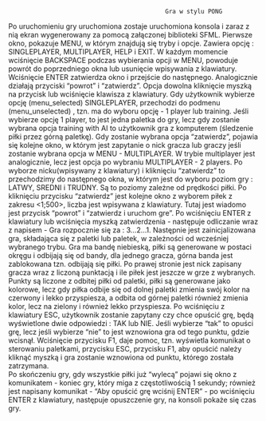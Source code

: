 				                                Gra w stylu PONG

Po uruchomieniu gry uruchomiona zostaje uruchomiona konsola i zaraz z nią ekran wygenerowany za pomocą załączonej biblioteki SFML. Pierwsze okno, pokazuje MENU, w którym znajdują się tryby i opcje. Zawiera opcję : SINGLEPLAYER, MULTIPLAYER, HELP i EXIT.  W każdym momencie wciśnięcie BACKSPACE podczas wybierania opcji w MENU, powoduje powrót do poprzedniego okna lub usunięcie wpisywania z klawiatury. Wciśnięcie ENTER zatwierdza okno i przejście do następnego. Analogicznie działają przyciski “powrot” i “zatwierdz”. Opcja dowolna kliknięcie myszką na przycisk lub wciśnięcie klawisza z klawiatury.
Gdy użytkownik wybierze opcję (menu_selected) SINGLEPLAYER, przechodzi do podmenu (menu_unselected) , tzn. ma do wyboru opcję - 1 player lub training. Jeśli wybierze opcję 1 player, to jest jedna paletka do gry, lecz gdy zostanie wybrana opcja training with AI to użytkownik gra z komputerem (śledzenie piłki przez górną paletkę). 
Gdy zostanie wybrana opcja “zatwierdz”, pojawia się kolejne okno, w którym jest zapytanie o nick gracza lub graczy jeśli zostanie wybrana opcja w MENU - MULTIPLAYER. W trybie multiplayer jest analogicznie, lecz jest opcja po wybraniu MULTIPLAYER - 2 players.
Po wyborze nicku(wpisywany z klawiatury) i kliknięciu “zatwierdz” to przechodzimy do następnego okna, w którym jest do wyboru poziom gry : LATWY, SREDNI i TRUDNY. Są to poziomy zależne od prędkości piłki. Po kliknięciu przycisku “zatwierdz” jest kolejne okno z wyborem piłek z zakresu <1;500>, liczba jest wpisywana z klawiatury. 
Tutaj jest wiadomo jest przycisk “powrot” i “zatwierdz i uruchom gre”. 
Po wciśnięciu ENTER z klawiatury lub wciśnięcia myszką zatwierdzenia - następuje odliczanie wraz z napisem - Gra rozpocznie się za : 3…2…1. Następnie jest zainicjalizowana gra, składająca się z paletki lub paletek, w zależności od wcześniej wybranego trybu. 
Gra ma bandę niebieską, piłki są generowane w postaci okręgu i odbijają się od bandy, dla jednego gracza, górna banda jest zablokowana tzn. odbijają się piłki. 
Po prawej stronie jest nick zapisany gracza wraz z liczoną punktacją i ile piłek jest jeszcze w grze z wybranych. Punkty są liczone z odbitej piłki od paletki, piłki są generowane jako kolorowe, lecz gdy piłka odbije się od dolnej paletki zmienia swój kolor na czerwony i lekko przyspiesza, a odbita od górnej paletki również zmienia kolor, lecz na zielony i również lekko przyspiesza. Po wciśnięciu z klawiatury ESC, użytkownik zostanie zapytany czy chce opuścić grę, będą wyświetlone dwie odpowiedzi : TAK lub NIE. 
Jeśli wybierze “tak” to opuści grę, lecz jeśli wybierze “nie” to jest wznowiona gra od tego punktu, gdzie wcisnął. Wciśnięcie przycisku F1, daje pomoc, tzn. wyświetla komunikat o sterowaniu paletkami, przycisku ESC, przycisku F1, aby opuścić należy kliknąć myszką i gra zostanie wznowiona od punktu, którego została zatrzymana.  
Po skończeniu gry, gdy wszystkie piłki już “wylecą” pojawi się okno z komunikatem - koniec gry, który miga z częstotliwością 1 sekundy; również jest napisany komunikat - “Aby opuścić grę wciśnij ENTER” - po wciśnięciu ENTER z klawiatury, następuje opuszczenie gry, na konsoli pokaże się czas gry. 

